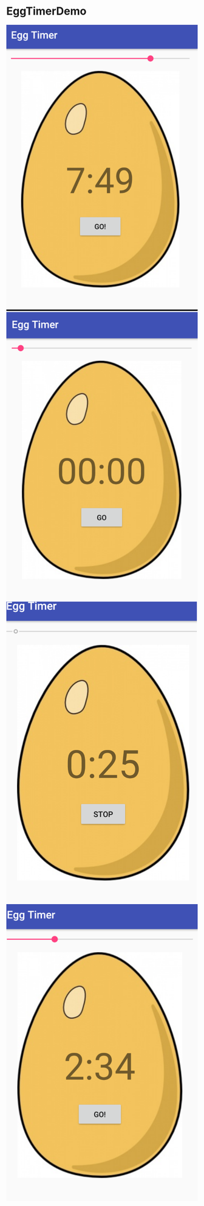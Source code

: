 # EggTimerDemo
![Screenshot](img/1.png)
![Screenshot](img/2.png)
![Screenshot](img/3.png)
![Screenshot](img/4.png)
